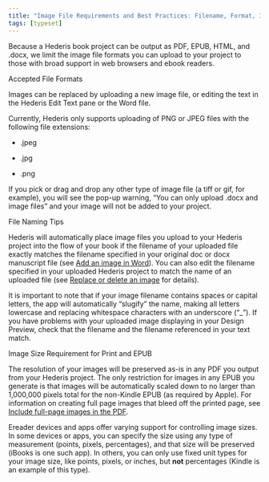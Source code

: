 ```yaml
---
title: "Image File Requirements and Best Practices: Filename, Format, Image Size"
tags: [typeset]
---
```

 
<html><body><section data-type="chapter" class="hsecchapter" data-hederis-type="hsecchapter" id="image_best_practices" data-pi-attrs="id: image_best_practices; data-tags: typeset;" role="doc-chapter" data-tags="typeset" data-author-name=" " data-book-title=" " title="Image File Requirements and Best Practices: Filename, Format, Image Size"><p class="hblkp" data-hederis-type="hblkp" id="pnQuFKJA4">Because a Hederis book project can be output as PDF, EPUB, HTML, and .docx, we limit the image file formats you can upload to your project to those with broad support in web browsers and ebook readers. </p><p class="hblkh1" data-hederis-type="hblkh1" id="p4zwrX23a">Accepted File Formats</p><p class="hblkp" data-hederis-type="hblkp" id="pQhM0tVvz">Images can be replaced by uploading a new image file, or editing the text in the Hederis Edit Text pane or the Word file.</p><p class="hblkp" data-hederis-type="hblkp" id="p1I32mTAR">Currently, Hederis only supports uploading of PNG or JPEG files with the following file extensions:</p><ul class="hwprbulletlist" data-hederis-type="hwprbulletlist" id="pw2m4MPsF"><li class="hblkuli" data-hederis-type="hblkuli" id="li6VvBmpal"><p class="hblkuli" data-hederis-type="hblklip" id="pnifbAaAM">.jpeg</p></li><li class="hblkuli" data-hederis-type="hblkuli" id="liJF1aWN1U"><p class="hblkuli" data-hederis-type="hblklip" id="pGYoS1qD1">.jpg</p></li><li class="hblkuli" data-hederis-type="hblkuli" id="lifcZ3iobr"><p class="hblkuli" data-hederis-type="hblklip" id="pudWx7MKn">.png</p></li></ul><p class="hblkp" data-hederis-type="hblkp" id="phjla3md7">If you pick or drag and drop any other type of image file (a tiff or gif, for example), you will see the pop-up warning, &#8220;You can only upload .docx and image files&#8221; and your image will not be added to your project.</p><p class="hblkh1" data-hederis-type="hblkh1" id="p8cr5UpIU">File Naming Tips</p><p class="hblkp" data-hederis-type="hblkp" id="pEACDi2GT">Hederis will automatically place image files you upload to your Hederis project into the flow of your book if the filename of your uploaded file exactly matches the filename specified in your original doc or docx manuscript file (see <a href="{% link _docs/add-an-image.md %}" class="hspana" data-hederis-type="hspana" id="p5yK2C15j">Add an image in Word</a>). You can also edit the filename specified in your uploaded Hederis project to match the name of an uploaded file (see <a href="{% link _docs/replace-an-image.md %}" class="hspana" data-hederis-type="hspana" id="p2hLYRCGO">Replace or delete an image</a> for details). </p><p class="hblkp" data-hederis-type="hblkp" id="ptROS33gI">It is important to note that if your image filename contains spaces or capital letters, the app will automatically &#8220;slugify&#8221; the name, making all letters lowercase and replacing whitespace characters with an underscore (&#8220;_&#8221;). If you have problems with your uploaded image displaying in your Design Preview, check that the filename and the filename referenced in your text match.</p><p class="hblkh1" data-hederis-type="hblkh1" id="pxrl6PuiW">Image Size Requirement for Print and EPUB</p><p class="hblkp" data-hederis-type="hblkp" id="pBwe1dhsE">The resolution of your images will be preserved as-is in any PDF you output from your Hederis project. The only restriction for images in any EPUB you generate is that images will be automatically scaled down to no larger than 1,000,000 pixels total for the non-Kindle EPUB (as required by Apple). For information on creating full page images that bleed off the printed page, see <a href="{% link _docs/include-full-page-images.md %}" class="hspana" data-hederis-type="hspana" id="p27vSAs5r">Include full-page images in the PDF</a>.</p><p class="hblkp" data-hederis-type="hblkp" id="p8jB76dTn">Ereader devices and apps offer varying support for controlling image sizes. In some devices or apps, you can specify the size using any type of measurement (points, pixels, percentages), and that size will be preserved (iBooks is one such app). In others, you can only use fixed unit types for your image size, like points, pixels, or inches, but <strong data-hederis-type="hspanstrong" id="p4QVoXoP2">not</strong> percentages (Kindle is an example of this type). </p></section></body></html>
